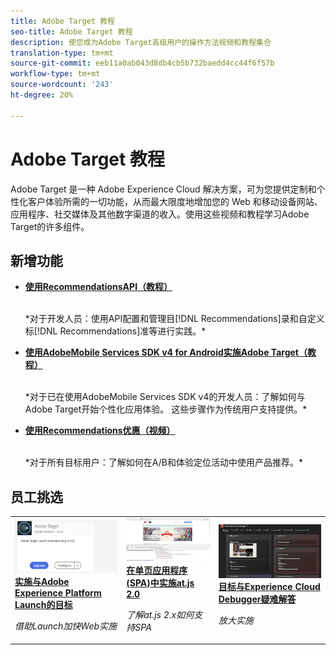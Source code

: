 ```yaml
---
title: Adobe Target 教程
seo-title: Adobe Target 教程
description: 使您成为Adobe Target高级用户的操作方法视频和教程集合
translation-type: tm+mt
source-git-commit: eeb11a0ab043d8db4cb5b732baedd4cc44f6f57b
workflow-type: tm+mt
source-wordcount: '243'
ht-degree: 20%

---
```



# Adobe Target 教程

Adobe Target 是一种 Adobe Experience Cloud 解决方案，可为您提供定制和个性化客户体验所需的一切功能，从而最大限度地增加您的 Web 和移动设备网站、应用程序、社交媒体及其他数字渠道的收入。使用这些视频和教程学习Adobe Target的许多组件。

## 新增功能

* **[使用RecommendationsAPI（教程）](recommendations-api-tutorial/recs-api-overview.md)**

   <br>
   *对于开发人员：使用API配置和管理目[!DNL Recommendations]录和自定义标[!DNL Recommendations]准等进行实践。*

* **[使用AdobeMobile Services SDK v4 for Android实施Adobe Target（教程）](mobile-v4/overview.md)**

   <br>
   *对于已在使用AdobeMobile Services SDK v4的开发人员：了解如何与Adobe Target开始个性化应用体验。 这些步骤作为传统用户支持提供。<!-- Concepts learned here are also applicable to Adobe Experience Platform Mobile SDK (v5).-->*

* **[使用Recommendations优惠（视频）](recommendations/use-recommendations-offers.md)**

   <br>
   *对于所有目标用户：了解如何在A/B和体验定位活动中使用产品推荐。*

<!--
* **[Create a Recommendations Activity (Video)](recommendations/create-a-recommendations-activity.md)**
    <br>
    *Recommend products to your customers at scale with this Premium feature.* -->

## 员工挑选

<table>
<tr>
  <td>
    <a href="https://docs.adobe.com/content/help/en/experience-cloud/implementing-in-websites-with-launch/implement-solutions/target.html">
      <img alt="实施与Adobe Experience Platform Launch的目标" src="assets/launch_referencearchitectureguides.png" />
    </a>
    <div>
      <a href="https://docs.adobe.com/content/help/en/experience-cloud/implementing-in-websites-with-launch/implement-solutions/target.html">
    <strong>实施与Adobe Experience Platform Launch的目标</strong>
    </a>
    </div>
    <p>
    <em>借助Launch加快Web实施</em>
    <p>
  </td>
  <td>
    <a href="implementation/implement-atjs-20-in-a-single-page-application.md">
      <img alt="在单页应用程序(SPA)中实施at.js 2.0" src="assets/implementing_adobetargetsatjs20inasinglepageapplicationspa.png" />
    </a>
    <div>
      <a href="implementation/implement-atjs-20-in-a-single-page-application.md">
    <strong>在单页应用程序(SPA)中实施at.js 2.0</strong>
    </a>
    </div>
    <p>
    <em>了解at.js 2.x如何支持SPA</em>
    <p>
  </td>
  <td>
    <a href="troubleshooting/troubleshoot-with-the-experience-cloud-debugger.md">
      <img alt="目标与Experience Cloud Debugger疑难解答" src="assets/using_the_experienceclouddebuggerwithadobetarget.png" />
    </a>
    <div>
      <a href="troubleshooting/troubleshoot-with-the-experience-cloud-debugger.md">
    <strong>目标与Experience Cloud Debugger疑难解答</strong>
    </a>
    </div>
    <p>
    <em>放大实施</em>
    <p>
  </td>
</tr>
</table>
